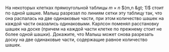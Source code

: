 На некоторых клетках прямоугольной таблицы $m\times n$  $(m,n &gt; 1)$ стоит по одной шашке. Малыш разрезал по линиям сетки эту таблицу так, что она распалась на две одинаковые части, при этом количество шашек на каждой части оказались одинаковыми. Карлсон поменял расстановку шашек на доске (причем на каждой части клетке по прежнему стоит не более одной шашки). Докажите, что Малыш может снова разрезать доску на две одинаковые части, содержащие равное количество шашек.